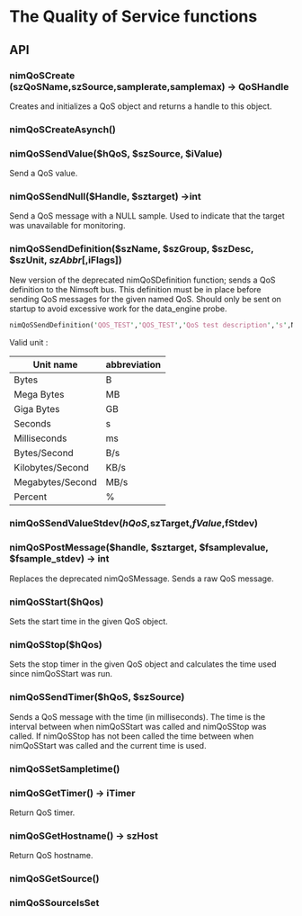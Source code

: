 # The Quality of Service functions 

## API

### nimQoSCreate (szQoSName,szSource,samplerate,samplemax) -> QoSHandle
Creates and initializes a QoS object and returns a handle to this object.

### nimQoSCreateAsynch()

### nimQoSSendValue($hQoS, $szSource, $iValue)
Send a QoS value.

### nimQoSSendNull($Handle, $sztarget) ->int
Send a QoS message with a NULL sample. Used to indicate that the target was unavailable for monitoring. 

### nimQoSSendDefinition($szName, $szGroup, $szDesc, $szUnit, $szAbbr [,$iFlags])
New version of the deprecated nimQoSDefinition function; sends a QoS definition to the Nimsoft bus. This definition must be in place before sending QoS messages for the given named QoS. Should only be sent on startup to avoid excessive work for the data_engine probe.

```perl
nimQoSSendDefinition('QOS_TEST','QOS_TEST','QoS test description','s',NIMQOS_DEF_NONE);
```

Valid unit : 

| Unit name | abbreviation |
| --- | --- | 
| Bytes | B |
| Mega Bytes | MB |
| Giga Bytes | GB |
| Seconds | s |
| Milliseconds | ms |
| Bytes/Second | B/s |
| Kilobytes/Second | KB/s |
| Megabytes/Second | MB/s |
| Percent | % |

### nimQoSSendValueStdev($hQoS,$szTarget,$fValue,$fStdev)

### nimQoSPostMessage($handle, $sztarget, $fsamplevalue, $fsample_stdev) -> int
Replaces the deprecated nimQoSMessage. Sends a raw QoS message.

### nimQoSStart($hQos)
Sets the start time in the given QoS object.

### nimQoSStop($hQos)
Sets the stop timer in the given QoS object and calculates the time used since nimQoSStart was run.

### nimQoSSendTimer($hQoS, $szSource)
Sends a QoS message with the time (in milliseconds). The time is the interval between when nimQoSStart was called and nimQoSStop was called. If nimQoSStop has not been called the time between when nimQoSStart was called and the current time is used.

### nimQoSSetSampletime()

### nimQoSGetTimer() -> iTimer
Return QoS timer.

### nimQoSGetHostname() -> szHost
Return QoS hostname.

### nimQoSGetSource()

### nimQoSSourceIsSet
